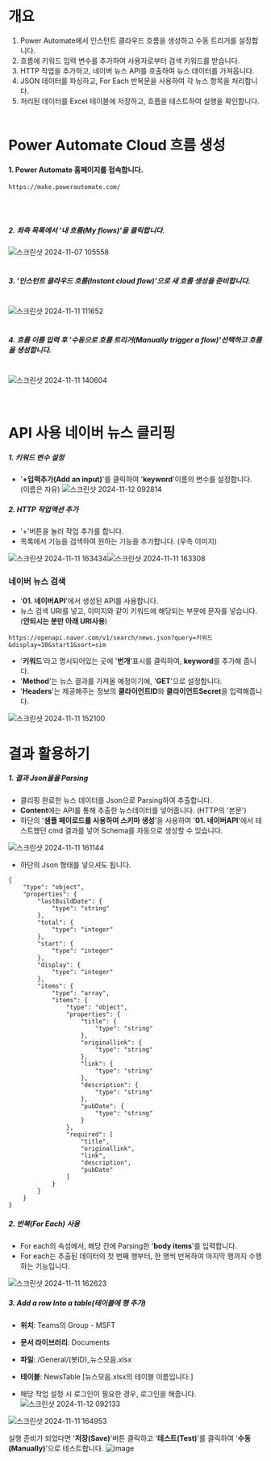 # 개요
1. Power Automate에서 인스턴트 클라우드 흐름을 생성하고 수동 트리거를 설정합니다.
2. 흐름에 키워드 입력 변수를 추가하여 사용자로부터 검색 키워드를 받습니다.
3. HTTP 작업을 추가하고, 네이버 뉴스 API를 호출하여 뉴스 데이터를 가져옵니다.
4. JSON 데이터를 파싱하고, For Each 반복문을 사용하여 각 뉴스 항목을 처리합니다.
5. 처리된 데이터를 Excel 테이블에 저장하고, 흐름을 테스트하여 실행을 확인합니다.
<br/><br/>
# Power Automate Cloud 흐름 생성

#### 1. Power Automate 홈페이지를 접속합니다.
```
https://make.powerautomate.com/
```
<br/><br/>
##### 2. 좌측 목록에서 '**내 흐름(My flows)**'을 클릭합니다.<br/>
![스크린샷 2024-11-07 105558](https://github.com/user-attachments/assets/cc37e4ed-efa3-4479-a3af-29294331e47e)
<br/><br/>
##### 3. '**인스턴트 클라우드 흐름(Instant cloud flow)**'으로 새 흐름 생성을 준비합니다.<br/><br/>
![스크린샷 2024-11-11 111652](https://github.com/user-attachments/assets/a5c763dc-b6fe-4872-9c7b-8aa5916a90a3)
<br/><br/>
##### 4. 흐름 이름 입력 후 '**수동으로 흐름 트리거(Manually trigger a flow)**'선택하고 흐름을 생성합니다.<br/><br/>
![스크린샷 2024-11-11 140604](https://github.com/user-attachments/assets/2a8c58c8-2d97-4f7a-9d0c-3aeb30c568b9)
<br/><br/><br/>

# API 사용 네이버 뉴스 클리핑
##### 1. 키워드 변수 설정
- '**+입력추가(Add an input)**'를 클릭하여 '**keyword**'이름의 변수를 설정합니다. (이름은 자유)
![스크린샷 2024-11-12 092814](https://github.com/user-attachments/assets/feff15aa-9d8d-4137-92b6-28d7ae667668)


##### 2. HTTP 작업액션 추가
- '+'버튼을 눌러 작업 추가를 합니다.
- 목록에서 기능을 검색하여 원하는 기능을 추가합니다. (우측 이미지)

![스크린샷 2024-11-11 163434](https://github.com/user-attachments/assets/8300216f-1d8c-455b-a6c3-093def8d3dca)![스크린샷 2024-11-11 163308](https://github.com/user-attachments/assets/1007c309-86d6-4253-85f4-bd468eedaa66)

### 네이버 뉴스 검색
- '**01. 네이버API**'에서 생성된 API를 사용합니다.
- 뉴스 검색 URI를 넣고, 이미지와 같이 키워드에 해당되는 부분에 문자를 넣습니다. (**안되시는 분만 아래 URI사용**)

```
https://openapi.naver.com/v1/search/news.json?query=키워드&display=10&start1&sort=sim
```
- '**키워드**'라고 명시되어있는 곳에 '**번개**'표시를 클릭하여, **keyword**를 추가해 줍니다.
- '**Method**'는 뉴스 결과를 가져올 예정이기에, '**GET**'으로 설정합니다.
- '**Headers**'는 제공해주는 정보의 **클라이언트ID**와 **클라이언트Secret**을 입력해줍니다.

![스크린샷 2024-11-11 152100](https://github.com/user-attachments/assets/da50b04e-23f1-45c5-a089-c440816cd7d5)

# 결과 활용하기

##### 1. 결과 Json을을 Parsing
- 클리핑 완료한 뉴스 데이터를 Json으로 Parsing하여 추출합니다.
- **Content**에는 API를 통해 추출한 뉴스데이터를 넣어줍니다. (HTTP의 '본문')
- 하단의 '**샘플 페이로드를 사용하여 스키마 생성**'을 사용하여 '**01. 네이버API**'에서 테스트했던 cmd 결과를 넣어 Schema를 자동으로 생성할 수 있습니다.

  
![스크린샷 2024-11-11 161144](https://github.com/user-attachments/assets/283fc077-9244-48f0-9397-c98117ebe571)

- 하단의 Json 형태를 넣으셔도 됩니다.

```
{
    "type": "object",
    "properties": {
        "lastBuildDate": {
            "type": "string"
        },
        "total": {
            "type": "integer"
        },
        "start": {
            "type": "integer"
        },
        "display": {
            "type": "integer"
        },
        "items": {
            "type": "array",
            "items": {
                "type": "object",
                "properties": {
                    "title": {
                        "type": "string"
                    },
                    "originallink": {
                        "type": "string"
                    },
                    "link": {
                        "type": "string"
                    },
                    "description": {
                        "type": "string"
                    },
                    "pubDate": {
                        "type": "string"
                    }
                },
                "required": [
                    "title",
                    "originallink",
                    "link",
                    "description",
                    "pubDate"
                ]
            }
        }
    }
}
```

##### 2. 반복(For Each) 사용
- For each의 속성에서, 해당 칸에 Parsing한 '**body items**'를 입력합니다.
- For each는 추출된 데이터의 첫 번째 행부터, 한 행씩 반복하여 마지막 행까지 수행하는 기능입니다.

![스크린샷 2024-11-11 162623](https://github.com/user-attachments/assets/7290533e-85a8-4ae4-bbbf-28cf22f2aaf9)

##### 3. Add a row Into a table(테이블에 행 추가)
- **위치**: Teams의 Group - MSFT
- **문서 라이브러리**: Documents
- **파일**: /General/(봇ID)_뉴스모음.xlsx
- **테이블**: NewsTable [뉴스모음.xlsx의 테이블 이름입니다.]

- 해당 작업 설정 시 로그인이 필요한 경우, 로그인을 해줍니다.
![스크린샷 2024-11-12 092133](https://github.com/user-attachments/assets/b0b7c219-f4bc-4f10-bad7-788dc1e5b87d)


![스크린샷 2024-11-11 164953](https://github.com/user-attachments/assets/b216df8e-e116-428f-975d-a45f91c4a38a)

실행 준비가 되었다면 '**저장(Save)**'버튼 클릭하고 '**테스트(Test)**'를 클릭하여 '**수동(Manually)**'으로 테스트합니다.
![image](https://github.com/user-attachments/assets/9451c636-ff11-4482-aa4c-0b35897b53c2)
